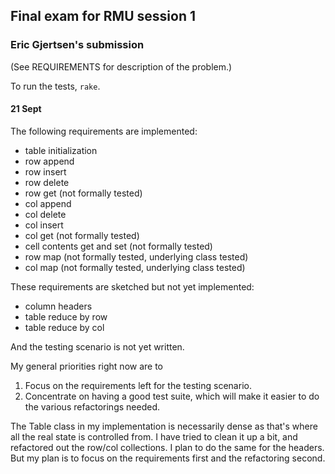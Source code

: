 ## Final exam for RMU session 1
### Eric Gjertsen's submission

(See REQUIREMENTS for description of the problem.)

To run the tests, `rake`.

#### 21 Sept

The following requirements are implemented:

- table initialization
- row append
- row insert
- row delete
- row get (not formally tested)
- col append
- col delete
- col insert
- col get (not formally tested)
- cell contents get and set (not formally tested)
- row map (not formally tested, underlying class tested)
- col map (not formally tested, underlying class tested)

These requirements are sketched but not yet implemented:

- column headers
- table reduce by row
- table reduce by col

And the testing scenario is not yet written.


My general priorities right now are to 

1. Focus on the requirements left for the testing scenario.
2. Concentrate on having a good test suite, which will make it easier to do the various refactorings needed.  

The Table class in my implementation is necessarily dense as that's where all the real state is controlled from.  I have tried to clean it up a bit, and refactored out the row/col collections.  I plan to do the same for the headers.  But my plan is to focus on the requirements first and the refactoring second.



